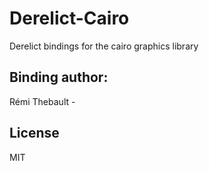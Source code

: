 Derelict-Cairo
===

Derelict bindings for the cairo graphics library


Binding author:
---
Rémi Thebault - <remi dot thebault at gmail dot com>


License
---
MIT



